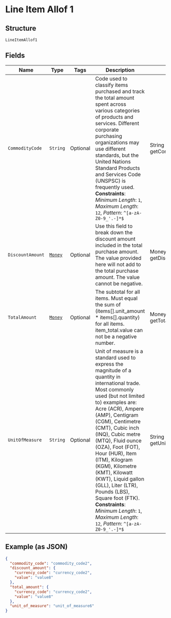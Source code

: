 
# Line Item Allof 1

## Structure

`LineItemAllof1`

## Fields

| Name | Type | Tags | Description | Getter | Setter |
|  --- | --- | --- | --- | --- | --- |
| `CommodityCode` | `String` | Optional | Code used to classify items purchased and track the total amount spent across various categories of products and services. Different corporate purchasing organizations may use different standards, but the United Nations Standard Products and Services Code (UNSPSC) is frequently used.<br>**Constraints**: *Minimum Length*: `1`, *Maximum Length*: `12`, *Pattern*: `^[a-zA-Z0-9_'.-]*$` | String getCommodityCode() | setCommodityCode(String commodityCode) |
| `DiscountAmount` | [`Money`](../../doc/models/money.md) | Optional | Use this field to break down the discount amount included in the total purchase amount. The value provided here will not add to the total purchase amount. The value cannot be negative. | Money getDiscountAmount() | setDiscountAmount(Money discountAmount) |
| `TotalAmount` | [`Money`](../../doc/models/money.md) | Optional | The subtotal for all items. Must equal the sum of (items[].unit_amount * items[].quantity) for all items. item_total.value can not be a negative number. | Money getTotalAmount() | setTotalAmount(Money totalAmount) |
| `UnitOfMeasure` | `String` | Optional | Unit of measure is a standard used to express the magnitude of a quantity in international trade. Most commonly used (but not limited to) examples are: Acre (ACR), Ampere (AMP), Centigram (CGM), Centimetre (CMT), Cubic inch (INQ), Cubic metre (MTQ), Fluid ounce (OZA), Foot (FOT), Hour (HUR), Item (ITM), Kilogram (KGM), Kilometre (KMT), Kilowatt (KWT), Liquid gallon (GLL), Liter (LTR), Pounds (LBS), Square foot (FTK).<br>**Constraints**: *Minimum Length*: `1`, *Maximum Length*: `12`, *Pattern*: `^[a-zA-Z0-9_'.-]*$` | String getUnitOfMeasure() | setUnitOfMeasure(String unitOfMeasure) |

## Example (as JSON)

```json
{
  "commodity_code": "commodity_code2",
  "discount_amount": {
    "currency_code": "currency_code2",
    "value": "value8"
  },
  "total_amount": {
    "currency_code": "currency_code2",
    "value": "value8"
  },
  "unit_of_measure": "unit_of_measure6"
}
```

